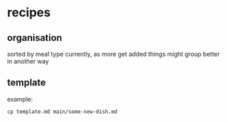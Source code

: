 # recipes

## organisation
sorted by meal type currently, as more get added things might group better in another way

## template
example:
```
cp template.md main/some-new-dish.md
```
